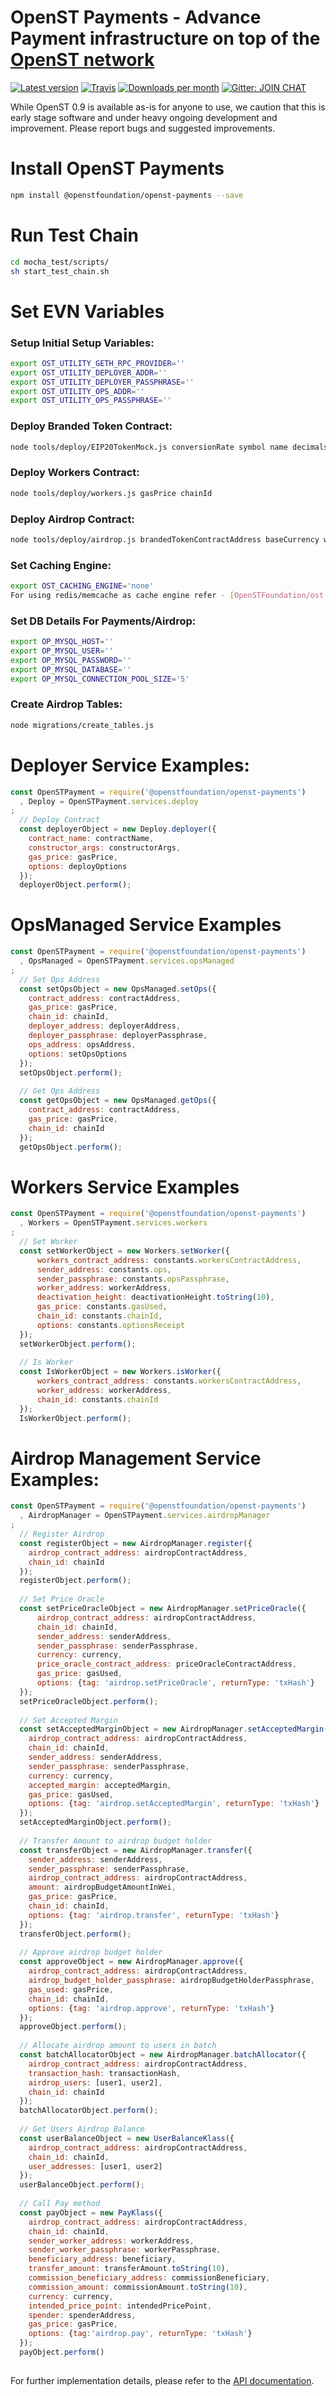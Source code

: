 # OpenST Payments - Advance Payment infrastructure on top of the [OpenST network](https://simpletoken.org)

[![Latest version](https://img.shields.io/npm/v/@openstfoundation/openst-payments.svg?maxAge=3600)](https://www.npmjs.com/package/@openstfoundation/openst-payments)
[![Travis](https://img.shields.io/travis/OpenSTFoundation/openst-payments.svg?maxAge=600)](https://travis-ci.org/OpenSTFoundation/openst-payments)
[![Downloads per month](https://img.shields.io/npm/dm/@openstfoundation/openst-payments.svg?maxAge=3600)](https://www.npmjs.com/package/@openstfoundation/openst-payments)
[![Gitter: JOIN CHAT](https://img.shields.io/badge/gitter-JOIN%20CHAT-brightgreen.svg)](https://gitter.im/OpenSTFoundation/SimpleToken)

While OpenST 0.9 is available as-is for anyone to use, we caution that this is early stage software and under heavy ongoing development and improvement. Please report bugs and suggested improvements.

# Install OpenST Payments

```bash
npm install @openstfoundation/openst-payments --save
```

# Run Test Chain

```bash
cd mocha_test/scripts/
sh start_test_chain.sh
```

# Set EVN Variables

### Setup Initial Setup Variables:

```bash
export OST_UTILITY_GETH_RPC_PROVIDER=''
export OST_UTILITY_DEPLOYER_ADDR=''
export OST_UTILITY_DEPLOYER_PASSPHRASE=''
export OST_UTILITY_OPS_ADDR=''
export OST_UTILITY_OPS_PASSPHRASE=''
```

### Deploy Branded Token Contract:

```bash
node tools/deploy/EIP20TokenMock.js conversionRate symbol name decimals gasPrice
```

### Deploy Workers Contract:

```bash
node tools/deploy/workers.js gasPrice chainId
```

### Deploy Airdrop Contract:

```bash
node tools/deploy/airdrop.js brandedTokenContractAddress baseCurrency workerContractAddress airdropBudgetHolder gasPrice chainId
```

### Set Caching Engine:

```bash
export OST_CACHING_ENGINE='none'
For using redis/memcache as cache engine refer - [OpenSTFoundation/ost-price-oracle](https://github.com/OpenSTFoundation/ost-price-oracle)
```

### Set DB Details For Payments/Airdrop:

```bash
export OP_MYSQL_HOST=''
export OP_MYSQL_USER=''
export OP_MYSQL_PASSWORD=''
export OP_MYSQL_DATABASE=''
export OP_MYSQL_CONNECTION_POOL_SIZE='5'
```

### Create Airdrop Tables:

```bash
node migrations/create_tables.js 
```

# Deployer Service Examples:
```js
const OpenSTPayment = require('@openstfoundation/openst-payments')
  , Deploy = OpenSTPayment.services.deploy
;  
  // Deploy Contract
  const deployerObject = new Deploy.deployer({
    contract_name: contractName,
    constructor_args: constructorArgs,
    gas_price: gasPrice,
    options: deployOptions
  });
  deployerObject.perform();
```

# OpsManaged Service Examples
```js
const OpenSTPayment = require('@openstfoundation/openst-payments')
  , OpsManaged = OpenSTPayment.services.opsManaged
;  
  // Set Ops Address
  const setOpsObject = new OpsManaged.setOps({
    contract_address: contractAddress,
    gas_price: gasPrice,
    chain_id: chainId,
    deployer_address: deployerAddress,
    deployer_passphrase: deployerPassphrase,
    ops_address: opsAddress,
    options: setOpsOptions
  });
  setOpsObject.perform();
    
  // Get Ops Address
  const getOpsObject = new OpsManaged.getOps({
    contract_address: contractAddress,
    gas_price: gasPrice,
    chain_id: chainId
  });
  getOpsObject.perform();
```

# Workers Service Examples
```js
const OpenSTPayment = require('@openstfoundation/openst-payments')
  , Workers = OpenSTPayment.services.workers
;  
  // Set Worker
  const setWorkerObject = new Workers.setWorker({
      workers_contract_address: constants.workersContractAddress,
      sender_address: constants.ops,
      sender_passphrase: constants.opsPassphrase,
      worker_address: workerAddress,
      deactivation_height: deactivationHeight.toString(10),
      gas_price: constants.gasUsed,
      chain_id: constants.chainId,
      options: constants.optionsReceipt
  });
  setWorkerObject.perform();
  
  // Is Worker
  const IsWorkerObject = new Workers.isWorker({
      workers_contract_address: constants.workersContractAddress,
      worker_address: workerAddress,
      chain_id: constants.chainId
  });
  IsWorkerObject.perform();
```

# Airdrop Management Service Examples:
```js
const OpenSTPayment = require('@openstfoundation/openst-payments')
  , AirdropManager = OpenSTPayment.services.airdropManager
;  
  // Register Airdrop
  const registerObject = new AirdropManager.register({
    airdrop_contract_address: airdropContractAddress,
    chain_id: chainId
  });
  registerObject.perform();
  
  // Set Price Oracle
  const setPriceOracleObject = new AirdropManager.setPriceOracle({
      airdrop_contract_address: airdropContractAddress,
      chain_id: chainId,
      sender_address: senderAddress,
      sender_passphrase: senderPassphrase,
      currency: currency,
      price_oracle_contract_address: priceOracleContractAddress,
      gas_price: gasUsed,
      options: {tag: 'airdrop.setPriceOracle', returnType: 'txHash'}
  });
  setPriceOracleObject.perform();
  
  // Set Accepted Margin
  const setAcceptedMarginObject = new AirdropManager.setAcceptedMargin({
    airdrop_contract_address: airdropContractAddress,
    chain_id: chainId,
    sender_address: senderAddress,
    sender_passphrase: senderPassphrase,
    currency: currency,
    accepted_margin: acceptedMargin,
    gas_price: gasUsed,
    options: {tag: 'airdrop.setAcceptedMargin', returnType: 'txHash'}
  });
  setAcceptedMarginObject.perform();
  
  // Transfer Amount to airdrop budget holder
  const transferObject = new AirdropManager.transfer({
    sender_address: senderAddress,
    sender_passphrase: senderPassphrase,
    airdrop_contract_address: airdropContractAddress,
    amount: airdropBudgetAmountInWei,
    gas_price: gasPrice,
    chain_id: chainId,
    options: {tag: 'airdrop.transfer', returnType: 'txHash'}
  });
  transferObject.perform();
  
  // Approve airdrop budget holder
  const approveObject = new AirdropManager.approve({
    airdrop_contract_address: airdropContractAddress,
    airdrop_budget_holder_passphrase: airdropBudgetHolderPassphrase,
    gas_used: gasPrice,
    chain_id: chainId,
    options: {tag: 'airdrop.approve', returnType: 'txHash'}
  });
  approveObject.perform();
  
  // Allocate airdrop amount to users in batch
  const batchAllocatorObject = new AirdropManager.batchAllocator({
    airdrop_contract_address: airdropContractAddress,
    transaction_hash: transactionHash,
    airdrop_users: [user1, user2],
    chain_id: chainId
  });
  batchAllocatorObject.perform();
  
  // Get Users Airdrop Balance
  const userBalanceObject = new UserBalanceKlass({
    airdrop_contract_address: airdropContractAddress,
    chain_id: chainId,
    user_addresses: [user1, user2]
  });
  userBalanceObject.perform();
  
  // Call Pay method
  const payObject = new PayKlass({
    airdrop_contract_address: airdropContractAddress,
    chain_id: chainId,
    sender_worker_address: workerAddress,
    sender_worker_passphrase: workerPassphrase,
    beneficiary_address: beneficiary,
    transfer_amount: transferAmount.toString(10),
    commission_beneficiary_address: commissionBeneficiary,
    commission_amount: commissionAmount.toString(10),
    currency: currency,
    intended_price_point: intendedPricePoint,
    spender: spenderAddress,
    gas_price: gasPrice,
    options: {tag:'airdrop.pay', returnType: 'txHash'}
  });
  payObject.perform()
  
```

For further implementation details, please refer to the [API documentation](https://openstfoundation.github.io/openst-payments/).